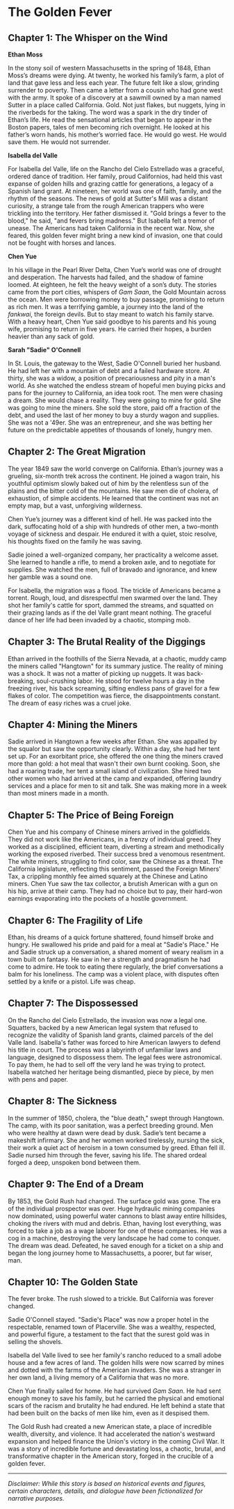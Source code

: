 
# The Golden Fever

## Chapter 1: The Whisper on the Wind

**Ethan Moss**

In the stony soil of western Massachusetts in the spring of 1848, Ethan Moss’s dreams were dying. At twenty, he worked his family’s farm, a plot of land that gave less and less each year. The future felt like a slow, grinding surrender to poverty. Then came a letter from a cousin who had gone west with the army. It spoke of a discovery at a sawmill owned by a man named Sutter in a place called California. Gold. Not just flakes, but nuggets, lying in the riverbeds for the taking. The word was a spark in the dry tinder of Ethan’s life. He read the sensational articles that began to appear in the Boston papers, tales of men becoming rich overnight. He looked at his father’s worn hands, his mother’s worried face. He would go west. He would save them. He would not surrender.

**Isabella del Valle**

For Isabella del Valle, life on the Rancho del Cielo Estrellado was a graceful, ordered dance of tradition. Her family, proud Californios, had held this vast expanse of golden hills and grazing cattle for generations, a legacy of a Spanish land grant. At nineteen, her world was one of faith, family, and the rhythm of the seasons. The news of gold at Sutter's Mill was a distant curiosity, a strange tale from the rough American trappers who were trickling into the territory. Her father dismissed it. "Gold brings a fever to the blood," he said, "and fevers bring madness." But Isabella felt a tremor of unease. The Americans had taken California in the recent war. Now, she feared, this golden fever might bring a new kind of invasion, one that could not be fought with horses and lances.

**Chen Yue**

In his village in the Pearl River Delta, Chen Yue’s world was one of drought and desperation. The harvests had failed, and the shadow of famine loomed. At eighteen, he felt the heavy weight of a son’s duty. The stories came from the port cities, whispers of *Gam Saan*, the Gold Mountain across the ocean. Men were borrowing money to buy passage, promising to return as rich men. It was a terrifying gamble, a journey into the land of the *fankwai*, the foreign devils. But to stay meant to watch his family starve. With a heavy heart, Chen Yue said goodbye to his parents and his young wife, promising to return in five years. He carried their hopes, a burden heavier than any sack of gold.

**Sarah "Sadie" O'Connell**

In St. Louis, the gateway to the West, Sadie O'Connell buried her husband. He had left her with a mountain of debt and a failed hardware store. At thirty, she was a widow, a position of precariousness and pity in a man's world. As she watched the endless stream of hopeful men buying picks and pans for the journey to California, an idea took root. The men were chasing a dream. She would chase a reality. They were going to mine for gold. She was going to mine the miners. She sold the store, paid off a fraction of the debt, and used the last of her money to buy a sturdy wagon and supplies. She was not a '49er. She was an entrepreneur, and she was betting her future on the predictable appetites of thousands of lonely, hungry men.

## Chapter 2: The Great Migration

The year 1849 saw the world converge on California. Ethan’s journey was a grueling, six-month trek across the continent. He joined a wagon train, his youthful optimism slowly baked out of him by the relentless sun of the plains and the bitter cold of the mountains. He saw men die of cholera, of exhaustion, of simple accidents. He learned that the continent was not an empty map, but a vast, unforgiving wilderness.

Chen Yue’s journey was a different kind of hell. He was packed into the dark, suffocating hold of a ship with hundreds of other men, a two-month voyage of sickness and despair. He endured it with a quiet, stoic resolve, his thoughts fixed on the family he was saving.

Sadie joined a well-organized company, her practicality a welcome asset. She learned to handle a rifle, to mend a broken axle, and to negotiate for supplies. She watched the men, full of bravado and ignorance, and knew her gamble was a sound one.

For Isabella, the migration was a flood. The trickle of Americans became a torrent. Rough, loud, and disrespectful men swarmed over the land. They shot her family's cattle for sport, dammed the streams, and squatted on their grazing lands as if the del Valle grant meant nothing. The graceful dance of her life had been invaded by a chaotic, stomping mob.

## Chapter 3: The Brutal Reality of the Diggings

Ethan arrived in the foothills of the Sierra Nevada, at a chaotic, muddy camp the miners called "Hangtown" for its summary justice. The reality of mining was a shock. It was not a matter of picking up nuggets. It was back-breaking, soul-crushing labor. He stood for twelve hours a day in the freezing river, his back screaming, sifting endless pans of gravel for a few flakes of color. The competition was fierce, the disappointments constant. The dream of easy riches was a cruel joke.

## Chapter 4: Mining the Miners

Sadie arrived in Hangtown a few weeks after Ethan. She was appalled by the squalor but saw the opportunity clearly. Within a day, she had her tent set up. For an exorbitant price, she offered the one thing the miners craved more than gold: a hot meal that wasn't their own burnt cooking. Soon, she had a roaring trade, her tent a small island of civilization. She hired two other women who had arrived at the camp and expanded, offering laundry services and a place for men to sit and talk. She was making more in a week than most miners made in a month.

## Chapter 5: The Price of Being Foreign

Chen Yue and his company of Chinese miners arrived in the goldfields. They did not work like the Americans, in a frenzy of individual greed. They worked as a disciplined, efficient team, diverting a stream and methodically working the exposed riverbed. Their success bred a venomous resentment. The white miners, struggling to find color, saw the Chinese as a threat. The California legislature, reflecting this sentiment, passed the Foreign Miners' Tax, a crippling monthly fee aimed squarely at the Chinese and Latino miners. Chen Yue saw the tax collector, a brutish American with a gun on his hip, arrive at their camp. They had no choice but to pay, their hard-won earnings evaporating into the pockets of a hostile government.

## Chapter 6: The Fragility of Life

Ethan, his dreams of a quick fortune shattered, found himself broke and hungry. He swallowed his pride and paid for a meal at "Sadie's Place." He and Sadie struck up a conversation, a shared moment of weary realism in a town built on fantasy. He saw in her a strength and pragmatism he had come to admire. He took to eating there regularly, the brief conversations a balm for his loneliness. The camp was a violent place, with disputes often settled by a knife or a pistol. Life was cheap.

## Chapter 7: The Dispossessed

On the Rancho del Cielo Estrellado, the invasion was now a legal one. Squatters, backed by a new American legal system that refused to recognize the validity of Spanish land grants, claimed parcels of the del Valle land. Isabella's father was forced to hire American lawyers to defend his title in court. The process was a labyrinth of unfamiliar laws and language, designed to dispossess them. The legal fees were astronomical. To pay them, he had to sell off the very land he was trying to protect. Isabella watched her heritage being dismantled, piece by piece, by men with pens and paper.

## Chapter 8: The Sickness

In the summer of 1850, cholera, the "blue death," swept through Hangtown. The camp, with its poor sanitation, was a perfect breeding ground. Men who were healthy at dawn were dead by dusk. Sadie’s tent became a makeshift infirmary. She and her women worked tirelessly, nursing the sick, their work a quiet act of heroism in a town consumed by greed. Ethan fell ill. Sadie nursed him through the fever, saving his life. The shared ordeal forged a deep, unspoken bond between them.

## Chapter 9: The End of a Dream

By 1853, the Gold Rush had changed. The surface gold was gone. The era of the individual prospector was over. Huge hydraulic mining companies now dominated, using powerful water cannons to blast away entire hillsides, choking the rivers with mud and debris. Ethan, having lost everything, was forced to take a job as a wage laborer for one of these companies. He was a cog in a machine, destroying the very landscape he had come to conquer. The dream was dead. Defeated, he saved enough for a ticket on a ship and began the long journey home to Massachusetts, a poorer, but far wiser, man.

## Chapter 10: The Golden State

The fever broke. The rush slowed to a trickle. But California was forever changed.

Sadie O'Connell stayed. "Sadie's Place" was now a proper hotel in the respectable, renamed town of Placerville. She was a wealthy, respected, and powerful figure, a testament to the fact that the surest gold was in selling the shovels.

Isabella del Valle lived to see her family's rancho reduced to a small adobe house and a few acres of land. The golden hills were now scarred by mines and dotted with the farms of the American invaders. She was a stranger in her own land, a living memory of a California that was no more.

Chen Yue finally sailed for home. He had survived *Gam Saan*. He had sent enough money to save his family, but he carried the physical and emotional scars of the racism and brutality he had endured. He left behind a state that had been built on the backs of men like him, even as it despised them.

The Gold Rush had created a new American state, a place of incredible wealth, diversity, and violence. It had accelerated the nation's westward expansion and helped finance the Union's victory in the coming Civil War. It was a story of incredible fortune and devastating loss, a chaotic, brutal, and transformative chapter in the American story, forged in the crucible of a golden fever.

***

*Disclaimer: While this story is based on historical events and figures, certain characters, details, and dialogue have been fictionalized for narrative purposes.*
